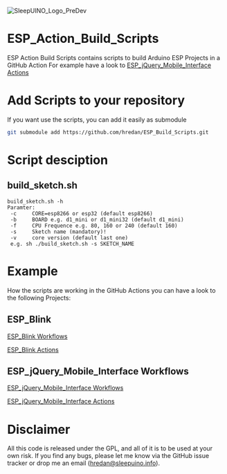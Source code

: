 ![SleepUINO_Logo_PreDev](https://user-images.githubusercontent.com/48091357/111156537-25298a00-8596-11eb-8726-1fe5cd7bed93.png)
# ESP_Action_Build_Scripts
ESP Action Build Scripts contains scripts to build Arduino ESP Projects in a GitHub Action 
For example have a look to [ESP_jQuery_Mobile_Interface Actions](https://github.com/hredan/ESP_jQuery_Mobile_Interface/actions)

# Add Scripts to your repository
If you want use the scripts, you can add it easily as submodule
```bash
git submodule add https://github.com/hredan/ESP_Build_Scripts.git
```
# Script desciption
## build_sketch.sh
```
build_sketch.sh -h
Paramter:
 -c     CORE=esp8266 or esp32 (default esp8266)
 -b     BOARD e.g. d1_mini or d1_mini32 (default d1_mini)
 -f     CPU Frequence e.g. 80, 160 or 240 (default 160)
 -s     Sketch name (mandatory)!
 -v     core version (default last one)
 e.g. sh ./build_sketch.sh -s SKETCH_NAME
```
# Example
How the scripts are working in the GitHub Actions you can have a look to the following Projects:
## ESP_Blink
[ESP_Blink Workflows](https://github.com/hredan/ESP_Blink/tree/master/.github/workflows)

[ESP_Blink Actions](https://github.com/hredan/ESP_Blink/actions)
## ESP_jQuery_Mobile_Interface Workflows
[ESP_jQuery_Mobile_Interface Workflows](https://github.com/hredan/ESP_jQuery_Mobile_Interface/tree/main/.github/workflows)

[ESP_jQuery_Mobile_Interface Actions](https://github.com/hredan/ESP_jQuery_Mobile_Interface/actions)

# Disclaimer
All this code is released under the GPL, and all of it is to be used at your own risk. If you find any bugs, please let me know via the GitHub issue tracker or drop me an email ([hredan@sleepuino.info](mailto:hredan@sleepuino.info)).
